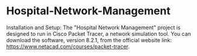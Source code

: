 # Hospital-Network-Management
Installation and Setup:
The "Hospital Network Management" project is designed to run in Cisco Packet Tracer, a network simulation tool. You can download the software, version 8.2.1, from the official website link: https://www.netacad.com/courses/packet-tracer.
